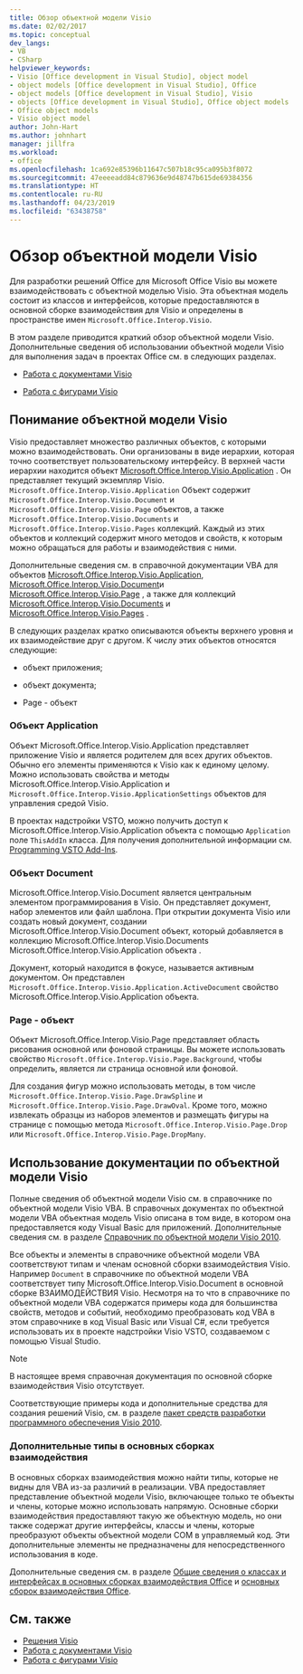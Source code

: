 ```yaml
---
title: Обзор объектной модели Visio
ms.date: 02/02/2017
ms.topic: conceptual
dev_langs:
- VB
- CSharp
helpviewer_keywords:
- Visio [Office development in Visual Studio], object model
- object models [Office development in Visual Studio], Office
- object models [Office development in Visual Studio], Visio
- objects [Office development in Visual Studio], Office object models
- Office object models
- Visio object model
author: John-Hart
ms.author: johnhart
manager: jillfra
ms.workload:
- office
ms.openlocfilehash: 1ca692e85396b11647c507b18c95ca095b3f8072
ms.sourcegitcommit: 47eeeeadd84c879636e9d48747b615de69384356
ms.translationtype: HT
ms.contentlocale: ru-RU
ms.lasthandoff: 04/23/2019
ms.locfileid: "63438758"
---
```

# <a name="visio-object-model-overview"></a>Обзор объектной модели Visio
  Для разработки решений Office для Microsoft Office Visio вы можете взаимодействовать с объектной моделью Visio. Эта объектная модель состоит из классов и интерфейсов, которые предоставляются в основной сборке взаимодействия для Visio и определены в пространстве имен `Microsoft.Office.Interop.Visio`.

 В этом разделе приводится краткий обзор объектной модели Visio. Дополнительные сведения об использовании объектной модели Visio для выполнения задач в проектах Office см. в следующих разделах.

- [Работа с документами Visio](../vsto/working-with-visio-documents.md)

- [Работа с фигурами Visio](../vsto/working-with-visio-shapes.md)

## <a name="understand-the-visio-object-model"></a>Понимание объектной модели Visio
 Visio предоставляет множество различных объектов, с которыми можно взаимодействовать. Они организованы в виде иерархии, которая точно соответствует пользовательскому интерфейсу. В верхней части иерархии находится объект [Microsoft.Office.Interop.Visio.Application](/office/vba/api/Visio.Application) . Он представляет текущий экземпляр Visio. `Microsoft.Office.Interop.Visio.Application` Объект содержит `Microsoft.Office.Interop.Visio.Document` и `Microsoft.Office.Interop.Visio.Page` объектов, а также `Microsoft.Office.Interop.Visio.Documents` и `Microsoft.Office.Interop.Visio.Pages` коллекций. Каждый из этих объектов и коллекций содержит много методов и свойств, к которым можно обращаться для работы и взаимодействия с ними.

 Дополнительные сведения см. в справочной документации VBA для объектов [Microsoft.Office.Interop.Visio.Application](/office/vba/api/Visio.Application), [Microsoft.Office.Interop.Visio.Document](/office/vba/api/Visio.Document)и [Microsoft.Office.Interop.Visio.Page](/office/vba/api/Visio.Page) , а также для коллекций [Microsoft.Office.Interop.Visio.Documents](/office/vba/api/Visio.Documents) и [Microsoft.Office.Interop.Visio.Pages](/office/vba/api/Visio.Pages) .

 В следующих разделах кратко описываются объекты верхнего уровня и их взаимодействие друг с другом. К числу этих объектов относятся следующие:

- объект приложения;

- объект документа;

- Page - объект

### <a name="application-object"></a>Объект Application
 Объект Microsoft.Office.Interop.Visio.Application представляет приложение Visio и является родителем для всех других объектов. Обычно его элементы применяются к Visio как к единому целому. Можно использовать свойства и методы Microsoft.Office.Interop.Visio.Application и `Microsoft.Office.Interop.Visio.ApplicationSettings` объектов для управления средой Visio.

 В проектах надстройки VSTO, можно получить доступ к Microsoft.Office.Interop.Visio.Application объекта с помощью `Application` поле `ThisAddIn` класса. Для получения дополнительной информации см. [Programming VSTO Add-Ins](../vsto/programming-vsto-add-ins.md).

### <a name="document-object"></a>Объект Document
 Microsoft.Office.Interop.Visio.Document является центральным элементом программирования в Visio. Он представляет документ, набор элементов или файл шаблона. При открытии документа Visio или создать новый документ, создании Microsoft.Office.Interop.Visio.Document объект, который добавляется в коллекцию Microsoft.Office.Interop.Visio.Documents Microsoft.Office.Interop.Visio.Application объекта .

 Документ, который находится в фокусе, называется активным документом. Он представлен `Microsoft.Office.Interop.Visio.Application.ActiveDocument` свойство Microsoft.Office.Interop.Visio.Application объекта.

### <a name="page-object"></a>Page - объект
 Объект Microsoft.Office.Interop.Visio.Page представляет область рисования основной или фоновой страницы. Вы можете использовать свойство `Microsoft.Office.Interop.Visio.Page.Background`, чтобы определить, является ли страница основной или фоновой.

 Для создания фигур можно использовать методы, в том числе `Microsoft.Office.Interop.Visio.Page.DrawSpline` и `Microsoft.Office.Interop.Visio.Page.DrawOval`. Кроме того, можно извлекать образцы из наборов элементов и размещать фигуры на странице с помощью метода `Microsoft.Office.Interop.Visio.Page.Drop` или `Microsoft.Office.Interop.Visio.Page.DropMany`.

## <a name="use-the-visio-object-model-documentation"></a>Использование документации по объектной модели Visio
 Полные сведения об объектной модели Visio см. в справочнике по объектной модели Visio VBA. В справочных документах по объектной модели VBA объектная модель Visio описана в том виде, в котором она предоставляется коду Visual Basic для приложений. Дополнительные сведения см. в разделе [Справочник по объектной модели Visio 2010](http://go.microsoft.com/fwlink/?LinkId=199775).

 Все объекты и элементы в справочнике объектной модели VBA соответствуют типам и членам основной сборки взаимодействия Visio. Например `Document` в справочнике по объектной модели VBA соответствует типу Microsoft.Office.Interop.Visio.Document в основной сборке ВЗАИМОДЕЙСТВИЯ Visio. Несмотря на то что в справочнике по объектной модели VBA содержатся примеры кода для большинства свойств, методов и событий, необходимо преобразовать код VBA в этом справочнике в код Visual Basic или Visual C#, если требуется использовать их в проекте надстройки Visio VSTO, создаваемом с помощью Visual Studio.

> [!NOTE]
> В настоящее время справочная документация по основной сборке взаимодействия Visio отсутствует.

 Соответствующие примеры кода и дополнительные средства для создания решений Visio, см. в разделе [пакет средств разработки программного обеспечения Visio 2010](http://go.microsoft.com/fwlink/?LinkId=196501).

### <a name="additional-types-in-primary-interop-assemblies"></a>Дополнительные типы в основных сборках взаимодействия
 В основных сборках взаимодействия можно найти типы, которые не видны для VBA из-за различий в реализации. VBA предоставляет представление объектной модели Visio, включающее только те объекты и члены, которые можно использовать напрямую. Основные сборки взаимодействия предоставляют такую же объектную модель, но они также содержат другие интерфейсы, классы и члены, которые преобразуют объекты объектной модели COM в управляемый код. Эти дополнительные элементы не предназначены для непосредственного использования в коде.

 Дополнительные сведения см. в разделе [Общие сведения о классах и интерфейсах в основных сборках взаимодействия Office](http://go.microsoft.com/fwlink/?LinkId=189592) и [основных сборок взаимодействия Office](../vsto/office-primary-interop-assemblies.md).

## <a name="see-also"></a>См. также
- [Решения Visio](../vsto/visio-solutions.md)
- [Работа с документами Visio](../vsto/working-with-visio-documents.md)
- [Работа с фигурами Visio](../vsto/working-with-visio-shapes.md)
